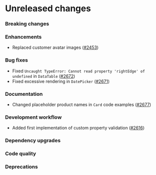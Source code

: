 # Unreleased changes

### Breaking changes

### Enhancements

- Replaced customer avatar images ([#2453](https://github.com/Shopify/polaris-react/pull/2453/files))

### Bug fixes

- Fixed `Uncaught TypeError: Cannot read property 'rightEdge' of undefined` in `DataTable` ([#2672](https://github.com/Shopify/polaris-react/pull/2672))
- Fixed excessive rendering in `DatePicker` ([#2671](https://github.com/Shopify/polaris-react/pull/2671))

### Documentation

- Changed placeholder product names in `Card` code examples ([#2677](https://github.com/Shopify/polaris-react/pull/2677))

### Development workflow

- Added first implementation of custom property validation ([#2616](https://github.com/Shopify/polaris-react/pull/2616))

### Dependency upgrades

### Code quality

### Deprecations
